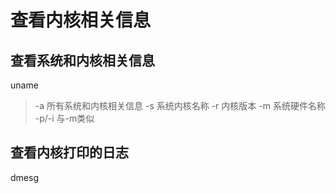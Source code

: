 # 查看内核相关信息



## 查看系统和内核相关信息

uname

> -a	所有系统和内核相关信息
> -s	系统内核名称
> -r	内核版本
> -m	系统硬件名称
> -p/-i	与-m类似



## 查看内核打印的日志

dmesg




